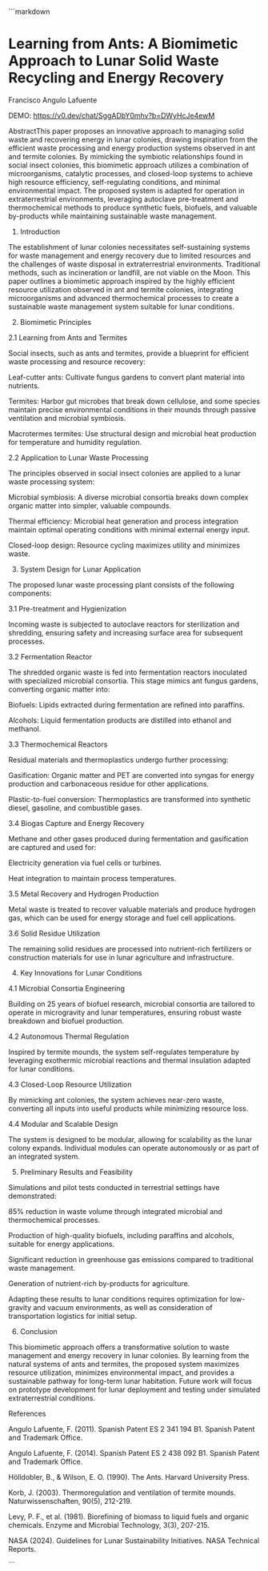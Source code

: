 \`\`\`markdown
# Learning from Ants: A Biomimetic Approach to Lunar Solid Waste Recycling and Energy Recovery

Francisco Angulo Lafuente

DEMO: https://v0.dev/chat/SggADbY0mhv?b=DWyHcJe4ewM

AbstractThis paper proposes an innovative approach to managing solid waste and recovering energy in lunar colonies, drawing inspiration from the efficient waste processing and energy production systems observed in ant and termite colonies. By mimicking the symbiotic relationships found in social insect colonies, this biomimetic approach utilizes a combination of microorganisms, catalytic processes, and closed-loop systems to achieve high resource efficiency, self-regulating conditions, and minimal environmental impact. The proposed system is adapted for operation in extraterrestrial environments, leveraging autoclave pre-treatment and thermochemical methods to produce synthetic fuels, biofuels, and valuable by-products while maintaining sustainable waste management.

1. Introduction

The establishment of lunar colonies necessitates self-sustaining systems for waste management and energy recovery due to limited resources and the challenges of waste disposal in extraterrestrial environments. Traditional methods, such as incineration or landfill, are not viable on the Moon. This paper outlines a biomimetic approach inspired by the highly efficient resource utilization observed in ant and termite colonies, integrating microorganisms and advanced thermochemical processes to create a sustainable waste management system suitable for lunar conditions.

2. Biomimetic Principles

2.1 Learning from Ants and Termites

Social insects, such as ants and termites, provide a blueprint for efficient waste processing and resource recovery:

Leaf-cutter ants: Cultivate fungus gardens to convert plant material into nutrients.

Termites: Harbor gut microbes that break down cellulose, and some species maintain precise environmental conditions in their mounds through passive ventilation and microbial symbiosis.

Macrotermes termites: Use structural design and microbial heat production for temperature and humidity regulation.

2.2 Application to Lunar Waste Processing

The principles observed in social insect colonies are applied to a lunar waste processing system:

Microbial symbiosis: A diverse microbial consortia breaks down complex organic matter into simpler, valuable compounds.

Thermal efficiency: Microbial heat generation and process integration maintain optimal operating conditions with minimal external energy input.

Closed-loop design: Resource cycling maximizes utility and minimizes waste.

3. System Design for Lunar Application

The proposed lunar waste processing plant consists of the following components:

3.1 Pre-treatment and Hygienization

Incoming waste is subjected to autoclave reactors for sterilization and shredding, ensuring safety and increasing surface area for subsequent processes.

3.2 Fermentation Reactor

The shredded organic waste is fed into fermentation reactors inoculated with specialized microbial consortia. This stage mimics ant fungus gardens, converting organic matter into:

Biofuels: Lipids extracted during fermentation are refined into paraffins.

Alcohols: Liquid fermentation products are distilled into ethanol and methanol.

3.3 Thermochemical Reactors

Residual materials and thermoplastics undergo further processing:

Gasification: Organic matter and PET are converted into syngas for energy production and carbonaceous residue for other applications.

Plastic-to-fuel conversion: Thermoplastics are transformed into synthetic diesel, gasoline, and combustible gases.

3.4 Biogas Capture and Energy Recovery

Methane and other gases produced during fermentation and gasification are captured and used for:

Electricity generation via fuel cells or turbines.

Heat integration to maintain process temperatures.

3.5 Metal Recovery and Hydrogen Production

Metal waste is treated to recover valuable materials and produce hydrogen gas, which can be used for energy storage and fuel cell applications.

3.6 Solid Residue Utilization

The remaining solid residues are processed into nutrient-rich fertilizers or construction materials for use in lunar agriculture and infrastructure.

4. Key Innovations for Lunar Conditions

4.1 Microbial Consortia Engineering

Building on 25 years of biofuel research, microbial consortia are tailored to operate in microgravity and lunar temperatures, ensuring robust waste breakdown and biofuel production.

4.2 Autonomous Thermal Regulation

Inspired by termite mounds, the system self-regulates temperature by leveraging exothermic microbial reactions and thermal insulation adapted for lunar conditions.

4.3 Closed-Loop Resource Utilization

By mimicking ant colonies, the system achieves near-zero waste, converting all inputs into useful products while minimizing resource loss.

4.4 Modular and Scalable Design

The system is designed to be modular, allowing for scalability as the lunar colony expands. Individual modules can operate autonomously or as part of an integrated system.

5. Preliminary Results and Feasibility

Simulations and pilot tests conducted in terrestrial settings have demonstrated:

85% reduction in waste volume through integrated microbial and thermochemical processes.

Production of high-quality biofuels, including paraffins and alcohols, suitable for energy applications.

Significant reduction in greenhouse gas emissions compared to traditional waste management.

Generation of nutrient-rich by-products for agriculture.

Adapting these results to lunar conditions requires optimization for low-gravity and vacuum environments, as well as consideration of transportation logistics for initial setup.

6. Conclusion

This biomimetic approach offers a transformative solution to waste management and energy recovery in lunar colonies. By learning from the natural systems of ants and termites, the proposed system maximizes resource utilization, minimizes environmental impact, and provides a sustainable pathway for long-term lunar habitation. Future work will focus on prototype development for lunar deployment and testing under simulated extraterrestrial conditions.

References

Angulo Lafuente, F. (2011). Spanish Patent ES 2 341 194 B1. Spanish Patent and Trademark Office.

Angulo Lafuente, F. (2014). Spanish Patent ES 2 438 092 B1. Spanish Patent and Trademark Office.

Hölldobler, B., & Wilson, E. O. (1990). The Ants. Harvard University Press.

Korb, J. (2003). Thermoregulation and ventilation of termite mounds. Naturwissenschaften, 90(5), 212-219.

Levy, P. F., et al. (1981). Biorefining of biomass to liquid fuels and organic chemicals. Enzyme and Microbial Technology, 3(3), 207-215.

NASA (2024). Guidelines for Lunar Sustainability Initiatives. NASA Technical Reports.

\`\`\`

